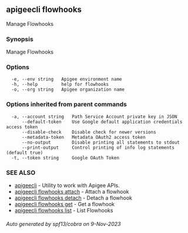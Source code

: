 ## apigeecli flowhooks

Manage Flowhooks

### Synopsis

Manage Flowhooks

### Options

```
  -e, --env string   Apigee environment name
  -h, --help         help for flowhooks
  -o, --org string   Apigee organization name
```

### Options inherited from parent commands

```
  -a, --account string   Path Service Account private key in JSON
      --default-token    Use Google default application credentials access token
      --disable-check    Disable check for newer versions
      --metadata-token   Metadata OAuth2 access token
      --no-output        Disable printing all statements to stdout
      --print-output     Control printing of info log statements (default true)
  -t, --token string     Google OAuth Token
```

### SEE ALSO

* [apigeecli](apigeecli.md)	 - Utility to work with Apigee APIs.
* [apigeecli flowhooks attach](apigeecli_flowhooks_attach.md)	 - Attach a flowhook
* [apigeecli flowhooks detach](apigeecli_flowhooks_detach.md)	 - Detach a flowhook
* [apigeecli flowhooks get](apigeecli_flowhooks_get.md)	 - Get a flowhook
* [apigeecli flowhooks list](apigeecli_flowhooks_list.md)	 - List Flowhooks

###### Auto generated by spf13/cobra on 9-Nov-2023
